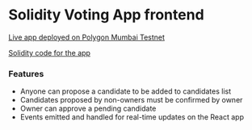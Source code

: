 # Solidity Voting App frontend


[Live app deployed on Polygon Mumbai Testnet](https://simple-voting-app-frontend-cnybegtcg-grp06.vercel.app/)

[Solidity code for the app](https://github.com/grp06/simple-voting-app-solidity)


### Features

- Anyone can propose a candidate to be added to candidates list
- Candidates proposed by non-owners must be confirmed by owner
- Owner can approve a pending candidate
- Events emitted and handled for real-time updates on the React app
